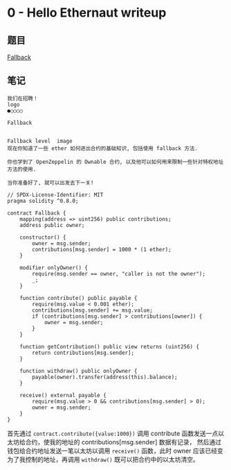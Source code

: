 # 0 - Hello Ethernaut writeup

## 题目
[Fallback](https://ethernaut.openzeppelin.com/level/0x3c99F231E92c4F0009aC726dd310Bd76d1c755bB)

## 笔记 
```
我们在招聘！
logo
●○○○○

Fallback


Fallback level  image
现在你知道了一些 ether 如何进出合约的基础知识, 包括使用 fallback 方法.

你也学到了 OpenZeppelin 的 Ownable 合约, 以及他可以如何用来限制一些针对特权地址方法的使用.

当你准备好了, 就可以出发去下一关!

// SPDX-License-Identifier: MIT
pragma solidity ^0.8.0;

contract Fallback {
    mapping(address => uint256) public contributions;
    address public owner;

    constructor() {
        owner = msg.sender;
        contributions[msg.sender] = 1000 * (1 ether);
    }

    modifier onlyOwner() {
        require(msg.sender == owner, "caller is not the owner");
        _;
    }

    function contribute() public payable {
        require(msg.value < 0.001 ether);
        contributions[msg.sender] += msg.value;
        if (contributions[msg.sender] > contributions[owner]) {
            owner = msg.sender;
        }
    }

    function getContribution() public view returns (uint256) {
        return contributions[msg.sender];
    }

    function withdraw() public onlyOwner {
        payable(owner).transfer(address(this).balance);
    }

    receive() external payable {
        require(msg.value > 0 && contributions[msg.sender] > 0);
        owner = msg.sender;
    }
}
```

首先通过 `contract.contribute({value:1000})` 调用 contribute 函数发送一点以太坊给合约，使我的地址的 contributions[msg.sender] 数据有记录，
然后通过钱包给合约地址发送一笔以太坊以调用 `receive()` 函数，此时 owner 应该已经变为了我控制的地址，再调用 `withdraw()` 既可以把合约中的以太坊清空。
